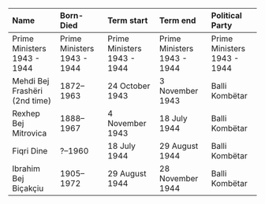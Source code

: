 | Name                          | Born-Died                   | Term start                  | Term end                    | Political Party             |
|:------------------------------|:----------------------------|:----------------------------|:----------------------------|:----------------------------|
| Prime Ministers 1943 - 1944   | Prime Ministers 1943 - 1944 | Prime Ministers 1943 - 1944 | Prime Ministers 1943 - 1944 | Prime Ministers 1943 - 1944 |
| Mehdi Bej Frashëri (2nd time) | 1872–1963                   | 24 October 1943             | 3 November 1943             | Balli Kombëtar              |
| Rexhep Bej Mitrovica          | 1888–1967                   | 4 November 1943             | 18 July 1944                | Balli Kombëtar              |
| Fiqri Dine                    | ?–1960                      | 18 July 1944                | 29 August 1944              | Balli Kombëtar              |
| Ibrahim Bej Biçakçiu          | 1905–1972                   | 29 August 1944              | 28 November 1944            | Balli Kombëtar              |